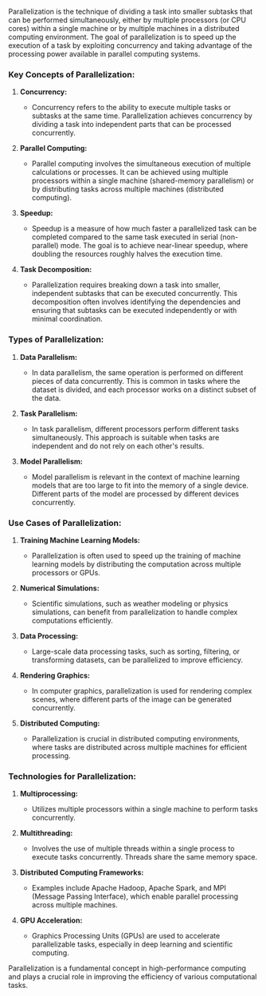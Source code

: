 Parallelization is the technique of dividing a task into smaller subtasks that can be performed simultaneously, either by multiple processors (or CPU cores) within a single machine or by multiple machines in a distributed computing environment. The goal of parallelization is to speed up the execution of a task by exploiting concurrency and taking advantage of the processing power available in parallel computing systems.

### Key Concepts of Parallelization:

1. **Concurrency:**
   - Concurrency refers to the ability to execute multiple tasks or subtasks at the same time. Parallelization achieves concurrency by dividing a task into independent parts that can be processed concurrently.

2. **Parallel Computing:**
   - Parallel computing involves the simultaneous execution of multiple calculations or processes. It can be achieved using multiple processors within a single machine (shared-memory parallelism) or by distributing tasks across multiple machines (distributed computing).

3. **Speedup:**
   - Speedup is a measure of how much faster a parallelized task can be completed compared to the same task executed in serial (non-parallel) mode. The goal is to achieve near-linear speedup, where doubling the resources roughly halves the execution time.

4. **Task Decomposition:**
   - Parallelization requires breaking down a task into smaller, independent subtasks that can be executed concurrently. This decomposition often involves identifying the dependencies and ensuring that subtasks can be executed independently or with minimal coordination.

### Types of Parallelization:

1. **Data Parallelism:**
   - In data parallelism, the same operation is performed on different pieces of data concurrently. This is common in tasks where the dataset is divided, and each processor works on a distinct subset of the data.

2. **Task Parallelism:**
   - In task parallelism, different processors perform different tasks simultaneously. This approach is suitable when tasks are independent and do not rely on each other's results.

3. **Model Parallelism:**
   - Model parallelism is relevant in the context of machine learning models that are too large to fit into the memory of a single device. Different parts of the model are processed by different devices concurrently.

### Use Cases of Parallelization:

1. **Training Machine Learning Models:**
   - Parallelization is often used to speed up the training of machine learning models by distributing the computation across multiple processors or GPUs.

2. **Numerical Simulations:**
   - Scientific simulations, such as weather modeling or physics simulations, can benefit from parallelization to handle complex computations efficiently.

3. **Data Processing:**
   - Large-scale data processing tasks, such as sorting, filtering, or transforming datasets, can be parallelized to improve efficiency.

4. **Rendering Graphics:**
   - In computer graphics, parallelization is used for rendering complex scenes, where different parts of the image can be generated concurrently.

5. **Distributed Computing:**
   - Parallelization is crucial in distributed computing environments, where tasks are distributed across multiple machines for efficient processing.

### Technologies for Parallelization:

1. **Multiprocessing:**
   - Utilizes multiple processors within a single machine to perform tasks concurrently.

2. **Multithreading:**
   - Involves the use of multiple threads within a single process to execute tasks concurrently. Threads share the same memory space.

3. **Distributed Computing Frameworks:**
   - Examples include Apache Hadoop, Apache Spark, and MPI (Message Passing Interface), which enable parallel processing across multiple machines.

4. **GPU Acceleration:**
   - Graphics Processing Units (GPUs) are used to accelerate parallelizable tasks, especially in deep learning and scientific computing.

Parallelization is a fundamental concept in high-performance computing and plays a crucial role in improving the efficiency of various computational tasks.